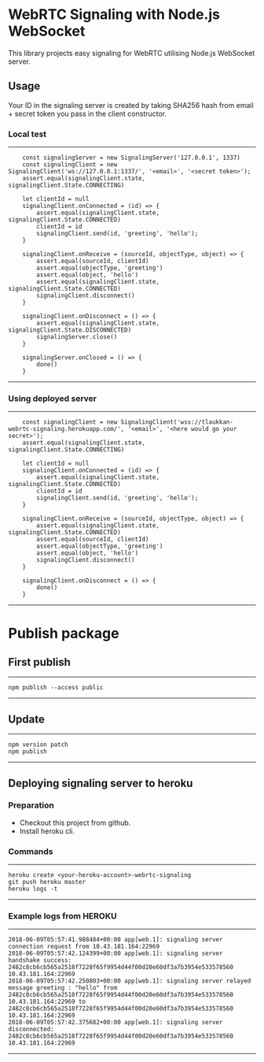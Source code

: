 # WebRTC Signaling with Node.js WebSocket

This library projects easy signaling for WebRTC utilising Node.js WebSocket server.

## Usage

Your ID in the signaling server is created by taking SHA256 hash from email + secret token you pass in the client
constructor.

### Local test
---
        const signalingServer = new SignalingServer('127.0.0.1', 1337)
        const signalingClient = new SignalingClient('ws://127.0.0.1:1337/', '<email>', '<secret token>');
        assert.equal(signalingClient.state, signalingClient.State.CONNECTING)

        let clientId = null
        signalingClient.onConnected = (id) => {
            assert.equal(signalingClient.state, signalingClient.State.CONNECTED)
            clientId = id
            signalingClient.send(id, 'greeting', 'hello');
        }

        signalingClient.onReceive = (sourceId, objectType, object) => {
            assert.equal(sourceId, clientId)
            assert.equal(objectType, 'greeting')
            assert.equal(object, 'hello')
            assert.equal(signalingClient.state, signalingClient.State.CONNECTED)
            signalingClient.disconnect()
        }

        signalingClient.onDisconnect = () => {
            assert.equal(signalingClient.state, signalingClient.State.DISCONNECTED)
            signalingServer.close()
        }

        signalingServer.onClosed = () => {
            done()
        }
---

### Using deployed server

---
        const signalingClient = new SignalingClient('wss://tlaukkan-webrtc-signaling.herokuapp.com/', '<email>', '<here would go your secret>');
        assert.equal(signalingClient.state, signalingClient.State.CONNECTING)

        let clientId = null
        signalingClient.onConnected = (id) => {
            assert.equal(signalingClient.state, signalingClient.State.CONNECTED)
            clientId = id
            signalingClient.send(id, 'greeting', 'hello');
        }

        signalingClient.onReceive = (sourceId, objectType, object) => {
            assert.equal(signalingClient.state, signalingClient.State.CONNECTED)
            assert.equal(sourceId, clientId)
            assert.equal(objectType, 'greeting')
            assert.equal(object, 'hello')
            signalingClient.disconnect()
        }

        signalingClient.onDisconnect = () => {
            done()
        }
---

# Publish package

## First publish

---
    npm publish --access public
---

## Update

---
    npm version patch
    npm publish
---

## Deploying signaling server to heroku

### Preparation 

* Checkout this project from github.
* Install heroku cli.

### Commands

---
    heroku create <your-heroku-account>-webrtc-signaling
    git push heroku master
    heroku logs -t
---

### Example logs from HEROKU

---
    2018-06-09T05:57:41.988484+00:00 app[web.1]: signaling server connection request from 10.43.181.164:22969
    2018-06-09T05:57:42.124399+00:00 app[web.1]: signaling server handshake success: 2482c8cb6cb565a2518f7228f65f9954d44f00d20e60df3a7b3954e533578560 10.43.181.164:22969
    2018-06-09T05:57:42.250803+00:00 app[web.1]: signaling server relayed message greeting : "hello" from 2482c8cb6cb565a2518f7228f65f9954d44f00d20e60df3a7b3954e533578560 10.43.181.164:22969 to 2482c8cb6cb565a2518f7228f65f9954d44f00d20e60df3a7b3954e533578560 10.43.181.164:22969
    2018-06-09T05:57:42.375682+00:00 app[web.1]: signaling server disconnected: 2482c8cb6cb565a2518f7228f65f9954d44f00d20e60df3a7b3954e533578560 10.43.181.164:22969
---
